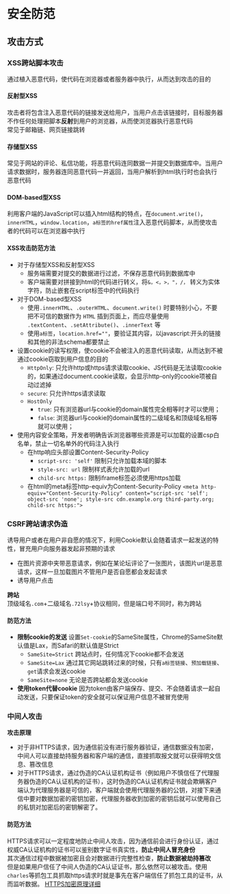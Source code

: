 # 安全防范

## 攻击方式


### XSS跨站脚本攻击
通过植入恶意代码，使代码在浏览器或者服务器中执行，从而达到攻击的目的

#### 反射型XSS
攻击者将包含注入恶意代码的链接发送给用户，当用户点击该链接时，目标服务器不作任何处理把脚本**反射**到用户的浏览器，从而使浏览器执行恶意代码<br/>
常见于邮箱链、网页链接跳转

#### 存储型XSS
常见于网站的评论、私信功能，将恶意代码连同数据一并提交到数据库中。当用户请求数据时，服务器连同恶意代码一并返回，当用户解析到html执行时也会执行恶意代码<br/>

#### DOM-based型XSS
利用客户端的JavaScript可以插入html结构的特点，在`document.write()`，`innerHTML`，`window.location`，`a标签的href属性`注入恶意代码脚本，从而使攻击者的代码可以在浏览器中执行

#### XSS攻击防范方法
- 对于存储型XSS和反射型XSS
    - 服务端需要对提交的数据进行过滤，不保存恶意代码到数据库中
    - 客户端需要对拼接到html的代码进行转义，将`&，<，>，"，/，` 转义为实体字符，防止嵌套在script标签中的代码执行
- 对于DOM-based型XSS
    - 使用`.innerHTML`、`.outerHTML`、`document.write()` 时要特别小心，不要把不可信的数据作为 `HTML` 插到页面上，而应尽量使用 `.textContent`、`.setAttribute()`、`.innerText` 等
    - 使用`a标签`，`location.href=""`，要验证其内容，以javascript:开头的链接和其他的非法schema都要禁止
- 设置cookie的读写权限，使cookie不会被注入的恶意代码读取，从而达到不被通过cookie窃取到用户信息的目的
    - `HttpOnly`: 只允许http或https请求读取cookie、JS代码是无法读取cookie的，如果通过document.cookie读取，会显示http-only的cookie项被自动过滤掉
    - `secure`: 只允许https请求读取
    - `HostOnly`
        - `true`: 只有浏览器url与cookie的domain属性完全相等时才可以使用；
        - `false`: 浏览器url与cookie的domain属性的二级域名和顶级域名相等就可以使用；
- 使用内容安全策略，开发者明确告诉浏览器哪些资源是可以加载的设置csp白名单，禁止一切名单外的代码注入执行
    - 在http响应头部设置Content-Security-Policy
        - `script-src: 'self'` 限制只允许加载本域的脚本
        - `style-src: url` 限制样式表允许加载的url
        - `child-src https:` 限制iframe标签必须使用https加载
    - 在html的meta标签http-equiv为Content-Security-Policy
`<meta http-equiv="Content-Security-Policy" content="script-src 'self'; object-src 'none'; style-src cdn.example.org third-party.org; child-src https:">`

### CSRF跨站请求伪造
诱导用户或者在用户非自愿的情况下，利用Cookie默认会随着请求一起发送的特性，冒充用户向服务器发起非预期的请求
- 在图片资源中夹带恶意请求，例如在某论坛评论了一张图片，该图片url是恶意请求，这样一旦加载图片不管用户是否自愿都会发起请求
- 诱导用户点击

**跨站**<br/>
顶级域名`.com`+二级域名`.72lsy`+协议相同，但是端口号不同时，称为跨站<br/>

#### 防范方法
- **限制cookie的发送** 设置`Set-cookie`的SameSite属性，Chrome的SameSite默认值是Lax，而Safari的默认值是Strict
    - `SameSite=Strict` 跨站点时，任何情况下cookie都不会发送
    - `SameSite=Lax` 通过其它网站跳转过来的时候，只有`a标签链接`、`预加载链接`、`get`请求会发送cookie
    - `SameSite=none` 无论是否跨站都会发送cookie
- **使用token代替cookie** 因为token由客户端保存、提交、不会随着请求一起自动发送，只要保证token的安全就可以保证用户信息不被冒充使用

### 中间人攻击
**攻击原理**
- 对于非HTTPS请求，因为通信前没有进行服务器验证，通信数据没有加密，中间人可以直接劫持服务器和客户端的通信，直接抓取报文就可以获得明文信息、篡改信息
- 对于HTTPS请求，通过伪造的CA认证机构证书（例如用户不慎信任了代理服务器伪造的CA认证机构的证书），这时伪造的CA认证机构证书就会欺瞒客户端认为代理服务器是可信的，客户端就会使用代理服务器的公钥，对接下来通信中要对数据加密的密钥加密，代理服务器收到加密的密钥后就可以使用自己的私钥对加密后的密钥解密了。

#### 防范方法
HTTPS请求可以一定程度地防止中间人攻击，因为通信前会进行身份认证，通过权威CA认证机构的证书可以鉴别数字证书真实性，**防止中间人冒充身份**<br/>
其次通信过程中数据被加密且会对数据进行完整性检查，**防止数据被劫持篡改**<br/>
但是如果用户信任了中间人伪造的CA认证证书，那么依然可以被攻击。使用`charles`等抓包工具抓取https请求时就是事先在客户端信任了抓包工具的证书，从而监听数据。
[HTTPS加密原理详细](/networkAngBrowser/https/)

